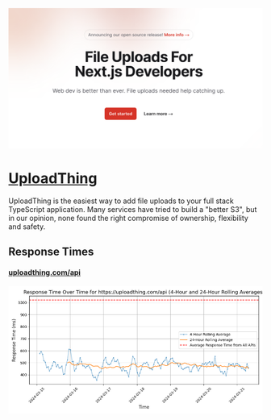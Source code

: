 [![Visit UploadThing](imagePreview.png)](https://uploadthing.com)

# [UploadThing](https://uploadthing.com)

UploadThing is the easiest way to add file uploads to your full stack TypeScript application. Many services have tried to build a "better S3", but in our opinion, none found the right compromise of ownership, flexibility and safety.

## Response Times

#### [uploadthing.com/api](https://uploadthing.com/api)

![uploadthing.com/api](response-time-charts/75706c6f61647468696e672e636f6d2f617069.png)
